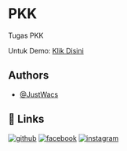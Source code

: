 # PKK
Tugas PKK

Untuk Demo: <a href="https://justwacs.github.io/Uap/" target="_blank">Klik Disini</a>
<br>

## Authors

- [@JustWacs](https://www.github.com/JustWacs)


## 🔗 Links
[![github](https://img.shields.io/badge/github-000?style=for-the-badge&logo=github&logoColor=white)](https://github.com/JustWacs)
[![facebook](https://img.shields.io/badge/facebook-0A66C2?style=for-the-badge&logo=facebook&logoColor=white)](https://web.facebook.com/profile.php?id=100022443613871)
[![instagram](https://img.shields.io/badge/instagram-1DA1F2?style=for-the-badge&logo=instagram&logoColor=white)](https://www.instagram.com/carlittosz_)
